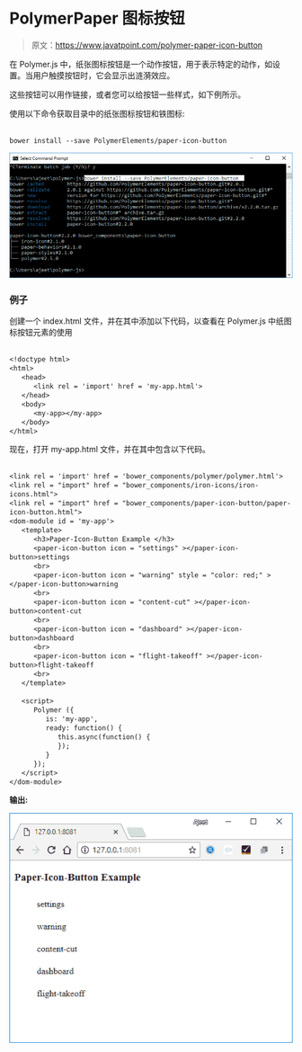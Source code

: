 # PolymerPaper 图标按钮

> 原文：<https://www.javatpoint.com/polymer-paper-icon-button>

在 Polymer.js 中，纸张图标按钮是一个动作按钮，用于表示特定的动作，如设置。当用户触摸按钮时，它会显示出涟漪效应。

这些按钮可以用作链接，或者您可以给按钮一些样式，如下例所示。

使用以下命令获取目录中的纸张图标按钮和铁图标:

```

bower install --save PolymerElements/paper-icon-button

```

![paper icon 1](img/cdb5c55c9091bfb2b29ff29717f707d6.png)

### 例子

创建一个 index.html 文件，并在其中添加以下代码，以查看在 Polymer.js 中纸图标按钮元素的使用

```

<!doctype html>
<html>
   <head>
      <link rel = 'import' href = 'my-app.html'>
   </head>
   <body>    
      <my-app></my-app>
   </body>
</html>

```

现在，打开 my-app.html 文件，并在其中包含以下代码。

```

<link rel = 'import' href = 'bower_components/polymer/polymer.html'>
<link rel = "import" href = "bower_components/iron-icons/iron-icons.html">
<link rel = "import" href = "bower_components/paper-icon-button/paper-icon-button.html">
<dom-module id = 'my-app'>
   <template>
      <h3>Paper-Icon-Button Example </h3>
      <paper-icon-button icon = "settings" ></paper-icon-button>settings
      <br>
      <paper-icon-button icon = "warning" style = "color: red;" ></paper-icon-button>warning
      <br>
      <paper-icon-button icon = "content-cut" ></paper-icon-button>content-cut
      <br>
      <paper-icon-button icon = "dashboard" ></paper-icon-button>dashboard
      <br>
      <paper-icon-button icon = "flight-takeoff" ></paper-icon-button>flight-takeoff
      <br>
   </template>

   <script>
      Polymer ({
         is: 'my-app',
         ready: function() {
            this.async(function() {         
            });
         }
      });
   </script>
</dom-module>

```

**输出:**

![paper icon 2](img/9a95544431a4d151d9939ded8001f6ee.png)